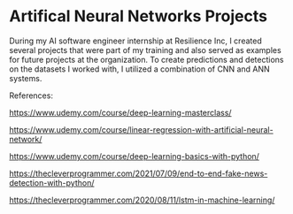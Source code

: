 # Artifical Neural Networks Projects
During my AI software engineer internship at Resilience Inc, I created several projects that were part of my training and also served as examples for future projects at the organization. To create predictions and detections on the datasets I worked with, I utilized a combination of CNN and ANN systems.

References:

https://www.udemy.com/course/deep-learning-masterclass/

https://www.udemy.com/course/linear-regression-with-artificial-neural-network/

https://www.udemy.com/course/deep-learning-basics-with-python/

https://thecleverprogrammer.com/2021/07/09/end-to-end-fake-news-detection-with-python/

https://thecleverprogrammer.com/2020/08/11/lstm-in-machine-learning/

